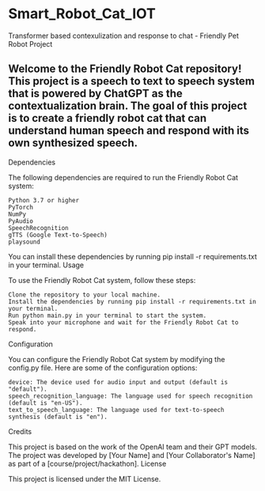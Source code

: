 # Smart_Robot_Cat_IOT
Transformer based contexulization and response to chat - Friendly Pet Robot Project

## Welcome to the Friendly Robot Cat repository! This project is a speech to text to speech system that is powered by ChatGPT as the contextualization brain. The goal of this project is to create a friendly robot cat that can understand human speech and respond with its own synthesized speech.
Dependencies

The following dependencies are required to run the Friendly Robot Cat system:

    Python 3.7 or higher
    PyTorch
    NumPy
    PyAudio
    SpeechRecognition
    gTTS (Google Text-to-Speech)
    playsound

You can install these dependencies by running pip install -r requirements.txt in your terminal.
Usage

To use the Friendly Robot Cat system, follow these steps:

    Clone the repository to your local machine.
    Install the dependencies by running pip install -r requirements.txt in your terminal.
    Run python main.py in your terminal to start the system.
    Speak into your microphone and wait for the Friendly Robot Cat to respond.

Configuration

You can configure the Friendly Robot Cat system by modifying the config.py file. Here are some of the configuration options:

    device: The device used for audio input and output (default is "default").
    speech_recognition_language: The language used for speech recognition (default is "en-US").
    text_to_speech_language: The language used for text-to-speech synthesis (default is "en").

Credits

This project is based on the work of the OpenAI team and their GPT models. The project was developed by [Your Name] and [Your Collaborator's Name] as part of a [course/project/hackathon].
License

This project is licensed under the MIT License.
